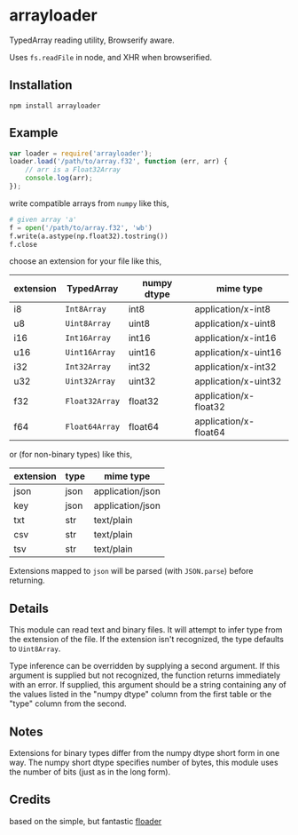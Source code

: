 # arrayloader

TypedArray reading utility, Browserify aware.

Uses `fs.readFile` in node, and XHR when browserified.

## Installation

	npm install arrayloader

## Example

```javascript
var loader = require('arrayloader');
loader.load('/path/to/array.f32', function (err, arr) {
	// arr is a Float32Array
	console.log(arr);
});
```

write compatible arrays from `numpy` like this,

```python
# given array 'a'
f = open('/path/to/array.f32', 'wb')
f.write(a.astype(np.float32).tostring())
f.close
```
choose an extension for your file like this,

extension | TypedArray | numpy dtype | mime type
---------|------------|--------------|-----
i8   | `Int8Array`  | int8 | application/x-int8
u8   | `Uint8Array` | uint8 | application/x-uint8
i16  | `Int16Array` | int16 | application/x-int16
u16  | `Uint16Array`| uint16 | application/x-uint16
i32  | `Int32Array` | int32 | application/x-int32
u32  | `Uint32Array` | uint32 | application/x-uint32
f32  | `Float32Array`| float32 | application/x-float32
f64  | `Float64Array` | float64 | application/x-float64

or (for non-binary types) like this,

extension | type | mime type
---------|-------|-----
json   | json | application/json
key   | json | application/json
txt  | str | text/plain
csv  | str | text/plain
tsv  | str | text/plain

Extensions mapped to `json` will be parsed (with `JSON.parse`) before
returning.

## Details
This module can read text and binary files. It will attempt to infer type from the extension of the file. If the extension isn't recognized, the type defaults to `Uint8Array`.

Type inference can be overridden by supplying a second argument. If this argument
is supplied but not recognized, the function returns immediately with an error. If supplied, this argument should be a string containing any of the values listed in the "numpy dtype" column from the first table or the "type" column from the second.

## Notes
Extensions for binary types differ from the numpy dtype short form in one way. The numpy short dtype specifies number of bytes, this module uses the number of bits (just as in the long form).

## Credits
based on the simple, but fantastic [floader](https://github.com/curvedmark/floader)
